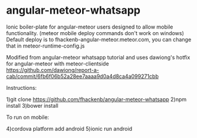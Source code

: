 # angular-meteor-whatsapp


Ionic boiler-plate for angular-meteor users designed to allow mobile functionality. (meteor mobile deploy commands don't work on windows)
Default deploy is to fhackenb-angular-meteor.meteor.com, you can change that in meteor-runtime-config.js

Modified from angular-meteor whatsapp tutorial and uses dawiong's hotfix for angular-meteor with meteor-clientside
https://github.com/dawiong/report-a-cab/commit/6fb6f06b52a28ee7aaaa9d0a4d8ca4a099271cbb

Instructions:

1)git clone https://github.com/fhackenb/angular-meteor-whatsapp
2)npm install
3)bower install

To run on mobile:

4)cordova platform add android
5)ionic run android
